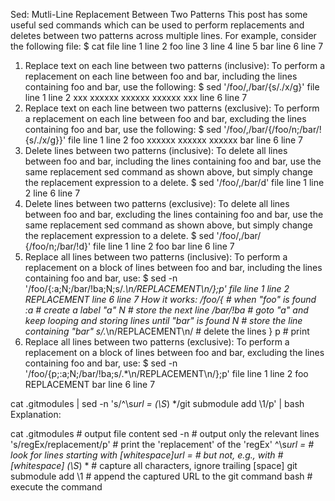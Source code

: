 Sed: Mutli-Line Replacement Between Two Patterns
This post has some useful sed commands which can be used to perform replacements and deletes between two patterns across multiple lines. For example, consider the following file:
$ cat file
line 1
line 2
foo
line 3
line 4
line 5
bar
line 6
line 7
1) Replace text on each line between two patterns (inclusive):
To perform a replacement on each line between foo and bar, including the lines containing foo and bar, use the following:
$ sed '/foo/,/bar/{s/./x/g}' file
line 1
line 2
xxx
xxxxxx
xxxxxx
xxxxxx
xxx
line 6
line 7
2) Replace text on each line between two patterns (exclusive):
To perform a replacement on each line between foo and bar, excluding the lines containing foo and bar, use the following:
$ sed '/foo/,/bar/{/foo/n;/bar/!{s/./x/g}}' file
line 1
line 2
foo
xxxxxx
xxxxxx
xxxxxx
bar
line 6
line 7
3) Delete lines between two patterns (inclusive):
To delete all lines between foo and bar, including the lines containing foo and bar, use the same replacement sed command as shown above, but simply change the replacement expression to a delete.
$ sed '/foo/,/bar/d' file
line 1
line 2
line 6
line 7
4) Delete lines between two patterns (exclusive):
To delete all lines between foo and bar, excluding the lines containing foo and bar, use the same replacement sed command as shown above, but simply change the replacement expression to a delete.
$ sed '/foo/,/bar/ {/foo/n;/bar/!d}' file
line 1
line 2
foo
bar
line 6
line 7
5) Replace all lines between two patterns (inclusive):
To perform a replacement on a block of lines between foo and bar, including the lines containing foo and bar, use:
$ sed -n '/foo/{:a;N;/bar/!ba;N;s/.*\n/REPLACEMENT\n/};p' file
line 1
line 2
REPLACEMENT
line 6
line 7
How it works:
/foo/{                   # when "foo" is found
  :a                     # create a label "a"
    N                    # store the next line
  /bar/!ba               # goto "a" and keep looping and storing lines until "bar" is found
  N                      # store the line containing "bar"
  s/.*\n/REPLACEMENT\n/  # delete the lines
}
p                        # print
6) Replace all lines between two patterns (exclusive):
To perform a replacement on a block of lines between foo and bar, excluding the lines containing foo and bar, use:
$ sed -n '/foo/{p;:a;N;/bar/!ba;s/.*\n/REPLACEMENT\n/};p' file
line 1
line 2
foo
REPLACEMENT
bar
line 6
line 7


cat .gitmodules | sed -n 's/^\s*url = \(\S*\) */git submodule add \1/p' | bash
Explanation:

cat .gitmodules          # output file content
sed -n                   # output only the relevant lines
's/regEx/replacement/p'  # print the 'replacement' of the 'regEx'
^\s*url =                # look for lines starting with [whitespace]url = 
                         # but not, e.g., with #[whitespace]
\(\S*\) *                # capture all characters, ignore trailing [space] 
git submodule add \1     # append the captured URL to the git command
bash                     # execute the command
